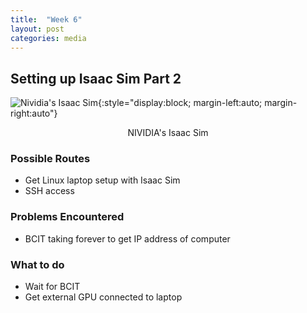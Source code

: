 ```yaml
---
title:  "Week 6"
layout: post
categories: media
---
```


## Setting up Isaac Sim Part 2

 ![Nividia's Isaac Sim](https://www.nvidia.com/content/dam/en-zz/Solutions/gtcf20/omniverse/refresh-open-beta/nvidia-omniverse-isaac-sim-icon-128.png){:style="display:block; margin-left:auto; margin-right:auto"}

<p style="text-align: center;">NIVIDIA's Isaac Sim</p>



### Possible Routes

* Get Linux laptop setup with Isaac Sim
* SSH access 


### Problems Encountered

* BCIT taking forever to get IP address of computer

### What to do

* Wait for BCIT
* Get external GPU connected to laptop

